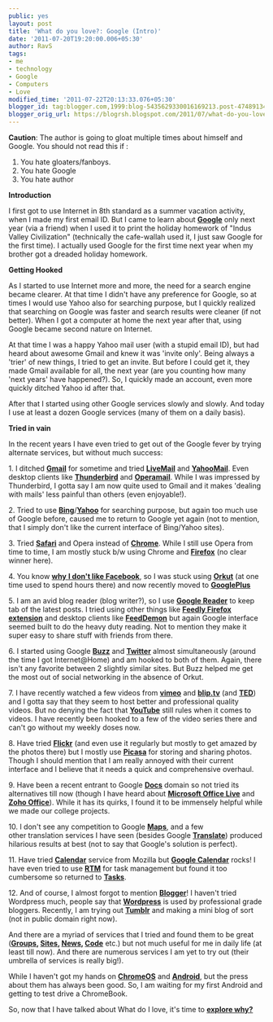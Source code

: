 ```yaml
---
public: yes
layout: post
title: 'What do you love?: Google (Intro)'
date: '2011-07-20T19:20:00.006+05:30'
author: RavS
tags:
- me
- technology
- Google
- Computers
- Love
modified_time: '2011-07-22T20:13:33.076+05:30'
blogger_id: tag:blogger.com,1999:blog-5435629330016169213.post-4748913429479236393
blogger_orig_url: https://blogrsh.blogspot.com/2011/07/what-do-you-love-google.html
---
```


**Caution**: The author is going to gloat multiple times about himself and Google. You should not read this if :

1.  You hate gloaters/fanboys.
2.  You hate Google
3.  You hate author

**Introduction**

I first got to use Internet in 8th standard as a summer vacation activity, when I made my first email ID. But I came to learn about [**Google**](http://google.com/) only next year (via a friend) when I used it to print the holiday homework of "Indus Valley Civilization" (technically the cafe-wallah used it, I just saw Google for the first time). I actually used Google for the first time next year when my brother got a dreaded holiday homework.

  

**Getting Hooked**

As I started to use Internet more and more, the need for a search engine became clearer. At that time I didn't have any preference for Google, so at times I would use Yahoo also for searching purpose, but I quickly realized that searching on Google was faster and search results were cleaner (if not better). When I got a computer at home the next year after that, using Google became second nature on Internet.

  

At that time I was a happy Yahoo mail user (with a stupid email ID), but had heard about awesome Gmail and knew it was 'invite only'. Being always a 'trier' of new things, I tried to get an invite. But before I could get it, they made Gmail available for all, the next year (are you counting how many 'next years' have happened?). So, I quickly made an account, even more quickly ditched Yahoo id after that. 

  

After that I started using other Google services slowly and slowly. And today I use at least a dozen Google services (many of them on a daily basis).

  

**Tried in vain**

In the recent years I have even tried to get out of the Google fever by trying alternate services, but without much success:

  

1\. I ditched [**Gmail**](https://mail.google.com/) for sometime and tried **[LiveMail](http://login.live.com/)** and **[YahooMail](http://mail.yahoo.com/)**. Even desktop clients like **[Thunderbird](http://www.mozilla.org/thunderbird/)** and **[Operamail](http://www.opera.com/)**. While I was impressed by Thunderbird, I gotta say I am now quite used to Gmail and it makes 'dealing with mails' less painful than others (even enjoyable!).

  

2\. Tried to use **[Bing](http://bing.com/)**/[**Yahoo**](http://www.yahoo.com/) for searching purpose, but again too much use of Google before, caused me to return to Google yet again (not to mention, that I simply don't like the current interface of Bing/Yahoo sites).

  

3\. Tried [**Safari**](http://www.apple.com/safari) and Opera instead of **[Chrome](http://www.google.com/chrome/)**. While I still use Opera from time to time, I am mostly stuck b/w using Chrome and **[Firefox](http://www.mozilla.com/en-US/firefox/fx/)** (no clear winner here).

  

4\. You know [**why** **I don't like Facebook**](http://blogrsh.blogspot.com/2011/06/why-i-dont-like-facebook-anyway.html), so I was stuck using [**Orkut**](http://www.orkut.com/) (at one time used to spend hours there) and now recently moved to [**GooglePlus**](http://plus.google.com/)

  

5\. I am an avid blog reader (blog writer?), so I use **[Google Reader](http://reader.google.com/)** to keep tab of the latest posts. I tried using other things like [**Feedly Firefox extension**](https://addons.mozilla.org/en-US/firefox/addon/feedly/) and desktop clients like **[FeedDemon](http://www.feeddemon.com/)** but again Google interface seemed built to do the heavy duty reading. Not to mention they make it super easy to share stuff with friends from there.

  

6\. I started using Google **[Buzz](https://profiles.google.com/googlebuzz/buzz)** and **[Twitter](http://twitter.com/)** almost simultaneously (around the time I got Internet@Home) and am hooked to both of them. Again, there isn't any favorite between 2 slightly similar sites. But Buzz helped me get the most out of social networking in the absence of Orkut.

  

7\. I have recently watched a few videos from **[vimeo](http://vimeo.com/)** and **[blip.tv](http://blip.tv/)** (and **[TED](http://www.ted.com/)**) and I gotta say that they seem to host better and professional quality videos. But no denying the fact that **[YouTube](http://www.youtube.com/)** still rules when it comes to videos. I have recently been hooked to a few of the video series there and can't go without my weekly doses now.

  

8\. Have tried **[Flickr](http://flickr.com/)** (and even use it regularly but mostly to get amazed by the photos there) but I mostly use **[Picasa](https://picasaweb.google.com/)** for storing and sharing photos. Though I should mention that I am really annoyed with their current interface and I believe that it needs a quick and comprehensive overhaul.

  

9\. Have been a recent entrant to Google **[Docs](http://docs.google.com/)** domain so not tried its alternatives till now (though I have heard about **[Microsoft Office Live](http://office.microsoft.com/)** and **[Zoho Office](http://www.zoho.com/)**). While it has its quirks, I found it to be immensely helpful while we made our college projects.

  

10\. I don't see any competition to Google **[Maps](http://maps.google.com/)**, and a few other translation services I have seen (besides Google [**Translate**](http://translate.google.com/)) produced hilarious results at best (not to say that Google's solution is perfect).

  

11\. Have tried **[Calendar](http://www.mozilla.org/projects/calendar)** service from Mozilla but [**Google Calendar**](http://calendar.google.com/) rocks! I have even tried to use [**RTM**](http://www.rememberthemilk.com/) for task management but found it too cumbersome so returned to **[Tasks](https://chrome.google.com/webstore/detail/mjbfkceielapenhcdmppjfjfhjelhcjc?hl=en-US)**.

  

12\. And of course, I almost forgot to mention [**Blogger**](http://blogger.com/)! I haven't tried Wordpress much, people say that [**Wordpress**](http://wordpress.org/) is used by professional grade bloggers. Recently, I am trying out [**Tumblr**](http://tumblr.com/) and making a mini blog of sort (not in public domain right now).

  

And there are a myriad of services that I tried and found them to be great (**[Groups](http://groups.google.com/), [Sites](http://sites.google.com/), [News](http://news.google.com/), [Code](http://code.google.com/)** etc.) but not much useful for me in daily life (at least till now). And there are numerous services I am yet to try out (their umbrella of services is really big!).

  

While I haven't got my hands on [**ChromeOS**](http://www.chromium.org/chromium-os) and **[Android](http://www.android.com/)**, but the press about them has always been good. So, I am waiting for my first Android and getting to test drive a ChromeBook.

  

So, now that I have talked about What do I love, it's time to **[explore why?](http://blogrsh.blogspot.com/2011/07/what-do-you-love-google-why.html)**